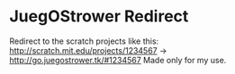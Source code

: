 # JuegOStrower Redirect
Redirect to the scratch projects like this:
http://scratch.mit.edu/projects/1234567 -> http://go.juegostrower.tk/#1234567
Made only for my use.
